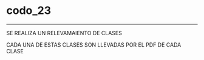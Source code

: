 # codo_23
---

SE REALIZA UN RELEVAMAIENTO DE CLASES

CADA UNA DE ESTAS CLASES SON LLEVADAS POR EL PDF DE CADA CLASE
